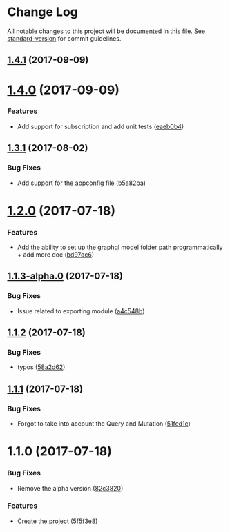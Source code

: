 # Change Log

All notable changes to this project will be documented in this file. See [standard-version](https://github.com/conventional-changelog/standard-version) for commit guidelines.

<a name="1.4.1"></a>
## [1.4.1](https://github.com/nicolasdao/schemaglue/compare/v1.4.0...v1.4.1) (2017-09-09)



<a name="1.4.0"></a>
# [1.4.0](https://github.com/nicolasdao/schemaglue/compare/v1.3.1...v1.4.0) (2017-09-09)


### Features

* Add support for subscription and add unit tests ([eaeb0b4](https://github.com/nicolasdao/schemaglue/commit/eaeb0b4))



<a name="1.3.1"></a>
## [1.3.1](https://github.com/nicolasdao/schemaglue/compare/v1.2.0...v1.3.1) (2017-08-02)


### Bug Fixes

* Add support for the appconfig file ([b5a82ba](https://github.com/nicolasdao/schemaglue/commit/b5a82ba))



<a name="1.2.0"></a>
# [1.2.0](https://github.com/nicolasdao/schemaglue/compare/v1.1.3-alpha.0...v1.2.0) (2017-07-18)


### Features

* Add the ability to set up the graphql model folder path programmatically + add more doc ([bd97dc6](https://github.com/nicolasdao/schemaglue/commit/bd97dc6))



<a name="1.1.3-alpha.0"></a>
## [1.1.3-alpha.0](https://github.com/nicolasdao/schemaglue/compare/v1.1.2...v1.1.3-alpha.0) (2017-07-18)


### Bug Fixes

* Issue related to exporting module ([a4c548b](https://github.com/nicolasdao/schemaglue/commit/a4c548b))



<a name="1.1.2"></a>
## [1.1.2](https://github.com/nicolasdao/schemaglue/compare/v1.1.1...v1.1.2) (2017-07-18)


### Bug Fixes

* typos ([58a2d62](https://github.com/nicolasdao/schemaglue/commit/58a2d62))



<a name="1.1.1"></a>
## [1.1.1](https://github.com/nicolasdao/schemaglue/compare/v1.1.0...v1.1.1) (2017-07-18)


### Bug Fixes

* Forgot to take into account the Query and Mutation ([51fed1c](https://github.com/nicolasdao/schemaglue/commit/51fed1c))



<a name="1.1.0"></a>
# 1.1.0 (2017-07-18)


### Bug Fixes

* Remove the alpha version ([82c3820](https://github.com/nicolasdao/schemaglue/commit/82c3820))


### Features

* Create the project ([5f5f3e8](https://github.com/nicolasdao/schemaglue/commit/5f5f3e8))
